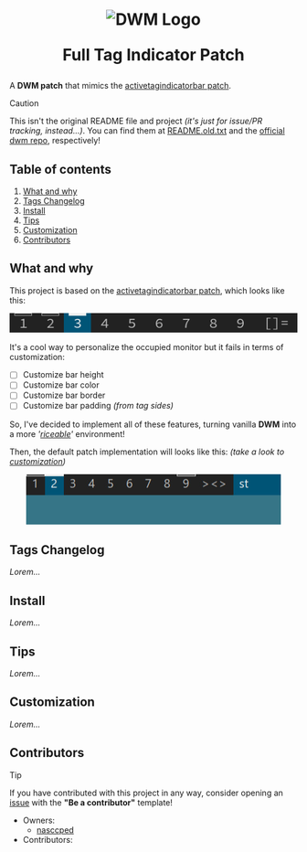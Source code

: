 <h1 align='center'>

![DWM Logo](dwm.png)

Full Tag Indicator Patch

</h1>

A **DWM patch** that mimics the [activetagindicatorbar patch].

[activetagindicatorbar patch]: https://dwm.suckless.org/patches/activetagindicatorbar/

> [!CAUTION]
>
> This isn't the original README file and project _(it's just for
> issue/PR tracking, instead...)_. You can find them at
> [README.old.txt] and the [official dwm repo], respectively!

[README.old.txt]: README.old.txt
[official dwm repo]: https://git.suckless.org/dwm

Table of contents
-----------------

1. [What and why]
2. [Tags Changelog]
3. [Install]
4. [Tips]
5. [Customization]
6. [Contributors]

[What and why]: #what-and-why
[Tags Changelog]: #tags-changelog
[Install]: #install
[Tips]: #tips
[Customization]: #customization
[Contributors]: #contributors


What and why
------------

This project is based on the [activetagindicatorbar patch], which
looks like this:

<div align='center'>

![activetagindicatorbar image sample](activetagindicatorbar.png)

</div>

[activetagindicatorbar patch]: https://dwm.suckless.org/patches/activetagindicatorbar/

It's a cool way to personalize the occupied monitor but it fails in
terms of customization:

- [ ] Customize bar height
- [ ] Customize bar color
- [ ] Customize bar border
- [ ] Customize bar padding _(from tag sides)_

So, I've decided to implement all of these features, turning vanilla
**DWM** into a more _'[riceable]'_ environment!

[riceable]: https://www.reddit.com/r/unixporn/comments/45l5if/what_is_the_etymology_of_the_word_rice/

Then, the default patch implementation will looks like this: _(take a
look to [customization])_

<div align='center'>

![patch feature image](default-patch.jpg)

</div>

[customization]: #customization

Tags Changelog
--------------

_Lorem..._

Install
-------

_Lorem..._

Tips
----

_Lorem..._

Customization
-------------

_Lorem..._

Contributors
------------

> [!TIP]
>
> If you have contributed with this project in any way, consider
> opening an [issue] with the **"Be a contributor"** template!

[issue]: https://github.com/nasccped/dwm-fulltag-indicator/issues

- Owners:
    - [nasccped](https://github.com/nasccped)
- Contributors:
